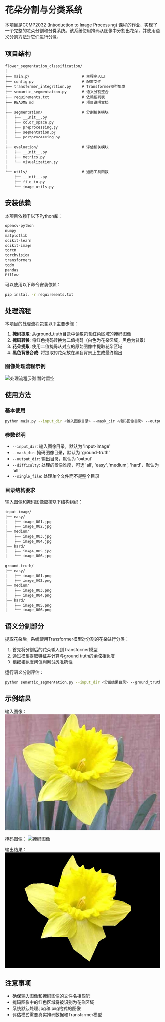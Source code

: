 # 花朵分割与分类系统

本项目是COMP2032 (Introduction to Image Processing) 课程的作业，实现了一个完整的花朵分割和分类系统。该系统使用掩码从图像中分割出花朵，并使用语义分割方法对它们进行分类。

## 项目结构

```
flower_segmentation_classification/
│
├── main.py                        # 主程序入口
├── config.py                      # 配置文件
├── transformer_integration.py     # Transformer模型集成
├── semantic_segmentation.py       # 语义分割整合
├── requirements.txt               # 依赖包列表
├── README.md                      # 项目说明文档
│
├── segmentation/                  # 分割相关模块
│   ├── __init__.py
│   ├── color_space.py
│   ├── preprocessing.py
│   ├── segmentation.py
│   └── postprocessing.py
│
├── evaluation/                    # 评估相关模块
│   ├── __init__.py
│   ├── metrics.py
│   └── visualization.py
│
└── utils/                         # 通用工具函数
    ├── __init__.py
    ├── file_io.py
    └── image_utils.py
```

## 安装依赖

本项目依赖于以下Python库：

```
opencv-python
numpy
matplotlib
scikit-learn
scikit-image
torch
torchvision
transformers
tqdm
pandas
Pillow
```

可以使用以下命令安装依赖：

```bash
pip install -r requirements.txt
```

## 处理流程

本项目的处理流程包含以下主要步骤：

1. **掩码提取**: 从ground_truth目录中读取包含红色区域的掩码图像
2. **掩码转换**: 将红色掩码转换为二值掩码（白色为花朵区域，黑色为背景）
3. **花朵提取**: 使用二值掩码从对应的原始图像中提取花朵区域
4. **黑色背景合成**: 将提取的花朵放在黑色背景上生成最终输出

### 图像处理流程示例

![处理流程示例](image-processing-pipeline/pipeline_steps.jpg)
暂时留空

## 使用方法

### 基本使用

```bash
python main.py --input_dir <输入图像目录> --mask_dir <掩码图像目录> --output_dir <输出目录>
```

### 参数说明

- `--input_dir`: 输入图像目录，默认为 'input-image'
- `--mask_dir`: 掩码图像目录，默认为 'ground-truth'
- `--output_dir`: 输出目录，默认为 'output'
- `--difficulty`: 处理的图像难度，可选 'all', 'easy', 'medium', 'hard'，默认为 'all'
- `--single_file`: 处理单个文件而不是整个目录

### 目录结构要求

输入图像和掩码图像应按以下结构组织：

```
input-image/
│── easy/
│   ├── image_001.jpg
│   ├── image_002.jpg
│── medium/
│   ├── image_003.jpg
│   ├── image_004.jpg
│── hard/
│   ├── image_005.jpg
│   └── image_006.jpg

ground-truth/
│── easy/
│   ├── image_001.png
│   ├── image_002.png
│── medium/
│   ├── image_003.png
│   ├── image_004.png
│── hard/
│   ├── image_005.png
│   └── image_006.png
```

## 语义分割部分

提取花朵后，系统使用Transformer模型对分割的花朵进行分类：

1. 首先将分割后的花朵输入到Transformer模型
2. 通过模型提取特征并计算与ground truth的余弦相似度
3. 根据相似度阈值判断分类准确性

运行语义分割评估：

```bash
python semantic_segmentation.py --input_dir <分割结果目录> --ground_truth_dir <真实掩码目录> --model_path <Transformer模型路径>
```

## 示例结果

输入图像：
![输入图像](examples/input.jpg)

掩码图像：
![掩码图像](examples/mask.jpg)

输出结果：
![输出结果](examples/output.jpg)

## 注意事项

- 确保输入图像和掩码图像的文件名相匹配
- 掩码图像中的红色区域将被识别为花朵区域
- 系统默认处理.jpg和.png格式的图像
- 评估模式需要真实掩码数据和Transformer模型